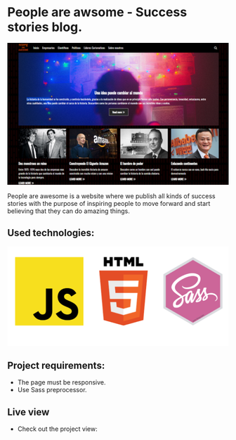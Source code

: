 # People are awsome - Success stories blog.

![Foto principal page](./imagenes/Foto-principal-page.PNG)

People are awesome is a website where we publish all kinds of success stories with the purpose of inspiring people to move forward and start believing that they can do amazing things.


## Used technologies:
![Used tecnologies](./imagenes/used-tecnologies.png)


## Project requirements:
- The page must be responsive.
- Use Sass preprocessor.


## Live view

- Check out the project view: 